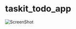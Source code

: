 # taskit_todo_app

![ScreenShot](https://{https://raw.githubusercontent.com/muyasser/taskit-todo-app/master/Screenshot_1563117990.png})
